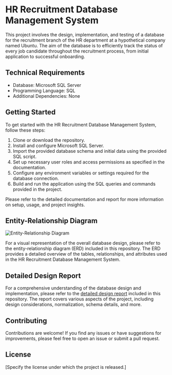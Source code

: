 
# HR Recruitment Database Management System

This project involves the design, implementation, and testing of a database for the recruitment branch of the HR department at a hypothetical company named Ubuntu. The aim of the database is to efficiently track the status of every job candidate throughout the recruitment process, from initial application to successful onboarding.

## Technical Requirements

- Database: Microsoft SQL Server
- Programming Language: SQL
- Additional Dependencies: None

## Getting Started

To get started with the HR Recruitment Database Management System, follow these steps:

1. Clone or download the repository.
2. Install and configure Microsoft SQL Server.
3. Import the provided database schema and initial data using the provided SQL script.
4. Set up necessary user roles and access permissions as specified in the documentation.
5. Configure any environment variables or settings required for the database connection.
6. Build and run the application using the SQL queries and commands provided in the project.

Please refer to the detailed documentation and report for more information on setup, usage, and project insights.

## Entity-Relationship Diagram

![Entity-Relationship Diagram]()

For a visual representation of the overall database design, please refer to the entity-relationship diagram (ERD) included in this repository. The ERD provides a detailed overview of the tables, relationships, and attributes used in the HR Recruitment Database Management System.

## Detailed Design Report

For a comprehensive understanding of the database design and implementation, please refer to the [detailed design report](https://github.com/WangXiaoShawn/RecruitPro/blob/main/CSE581FinalProject1.3.pdf) included in this repository. The report covers various aspects of the project, including design considerations, normalization, schema details, and more.

## Contributing

Contributions are welcome! If you find any issues or have suggestions for improvements, please feel free to open an issue or submit a pull request.

## License

[Specify the license under which the project is released.]








